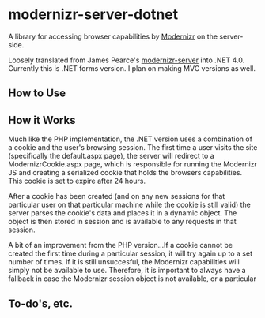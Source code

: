 # modernizr-server-dotnet

A library for accessing browser capabilities by [Modernizr](http://modernizr.com) on the server-side. 

Loosely translated from James Pearce's [modernizr-server](https://github.com/jamesgpearce/modernizr-server) into .NET 4.0. Currently this is .NET forms version. I plan on making MVC versions as well.

## How to Use


## How it Works
Much like the PHP implementation, the .NET version uses a combination of a cookie and the user's browsing session. The first time a user visits the site (specifically the default.aspx page), the server will redirect to a ModernizrCookie.aspx page, which is responsible for running the Modernizr JS and creating a serialized cookie that holds the browsers capabilities. This cookie is set to expire after 24 hours.

After a cookie has been created (and on any new sessions for that particular user on that particular machine while the cookie is still valid) the server parses the cookie's data and places it in a dynamic object. The object is then stored in session and is available to any requests in that session. 

A bit of an improvement from the PHP version...If a cookie cannot be created the first time during a particular session, it will try again up to a set number of times. If it is still unsuccesful, the Modernizr capabilities will simply not be available to use. Therefore, it is important to always have a fallback in case the Modernizr session object is not available, or a particular 

## To-do's, etc.

